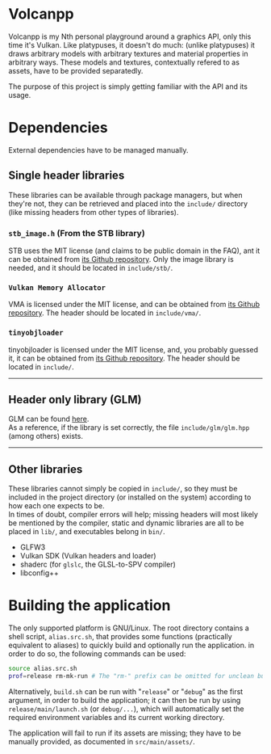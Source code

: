 # Volcanpp

Volcanpp is my Nth personal playground around a graphics API, only this time
it's Vulkan. Like platypuses, it doesn't do much: (unlike platypuses) it draws
arbitrary models with arbitrary textures and material properties in arbitrary
ways. These models and textures, contextually refered to as assets, have to
be provided separatedly.

The purpose of this project is simply getting familiar with the API and its
usage.


# Dependencies

External dependencies have to be managed manually.

## Single header libraries

These libraries can be available through package managers, but when they're not,
they can be retrieved and placed into the `include/` directory (like missing
headers from other types of libraries).

### `stb_image.h` (From the STB library)

STB uses the MIT license (and claims to be public domain in the FAQ),
ant it can be obtained from [its Github repository](https://github.com/nothings/stb).
Only the image library is needed, and it should be located in `include/stb/`.

### `Vulkan Memory Allocator`

VMA is licensed under the MIT license, and can be obtained from
[its Github repository](https://github.com/GPUOpen-LibrariesAndSDKs/VulkanMemoryAllocator).
The header should be located in `include/vma/`.

### `tinyobjloader`

tinyobjloader is licensed under the MIT license, and, you probably guessed it,
it can be obtained from [its Github repository](https://github.com/tinyobjloader/tinyobjloader).
The header should be located in `include/`.

---

## Header only library (GLM)

GLM can be found [here](https://github.com/g-truc/glm).  
As a reference, if the library is set correctly, the file `include/glm/glm.hpp`
(among others) exists.

---

## Other libraries

These libraries cannot simply be copied in `include/`, so they must be included
in the project directory (or installed on the system) according to how each one
expects to be.  
In times of doubt, compiler errors will help; missing headers will most
likely be mentioned by the compiler, static and dynamic libraries are all
to be placed in `lib/`, and executables belong in `bin/`.

- GLFW3
- Vulkan SDK (Vulkan headers and loader)
- shaderc (for `glslc`, the GLSL-to-SPV compiler)
- libconfig++


# Building the application

The only supported platform is GNU/Linux. The root directory contains a shell
script, `alias.src.sh`, that provides some functions (practically equivalent
to aliases) to quickly build and optionally run the application. in order to
do so, the following commands can be used:

```sh
source alias.src.sh
prof=release rm-mk-run # The "rm-" prefix can be omitted for unclean builds
```

Alternatively, `build.sh` can be run with "`release`" or "`debug`" as the first
argument, in order to build the application; it can then be run by using
`release/main/launch.sh` (or `debug/...`), which will automatically set the
required environment variables and its current working directory.

The application will fail to run if its assets are missing; they have to be
manually provided, as documented in `src/main/assets/`.
